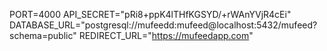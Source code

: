 PORT=4000
API_SECRET="pRi8+ppK4lTHfKGSYD/+rWAnYVjR4cEi"
DATABASE_URL="postgresql://mufeedd:mufeed@localhost:5432/mufeed?schema=public"
REDIRECT_URL="https://mufeedapp.com"
